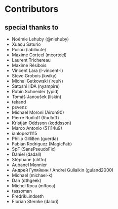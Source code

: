 # Contributors

## special thanks to 
* Noémie Lehuby (@nlehuby)
* Xuacu Saturio
* Poilou (labiloute)
* Maxime Corteel (mcorteel)
* Laurent Trichereau
* Maxime Résibois
* Vincent Lara (l-vincent-l)
* Steve Grobois (kwiky)
* Michal Gatkowski (ireuN)
* Satoshi IIDA (nyampire) 
* Robin Schneider (ypid) 
* Tomáš Janoušek (liskin)
* tekand
* psvenz
* Michael Moroni (Airon90) 
* Pierre Rudloff (Rudloff)
* Kristján Oddsson (koddsson) 
* Marco Antonio (51114u9) 
* ianlopez1115
* Philip Gillißen (guerda) 
* Fabian Rodriguez (MagicFab) 
* SpF (SansPseudoFix)
* Daniel (dadall)
* Stéphane (chtfn)
* Aubanel Monnier
* Андрей Гуляйкин / Andrei Guliaikin (guland2000)
* Michael (michael-k)
* Dan (dthgeek)
* Michel Roca (mRoca)
* tassoman
* FredrikLindseth
* Florian Sternke (dalori)

